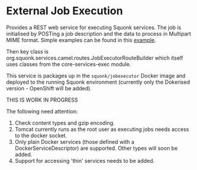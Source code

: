 # External Job Execution

Provides a REST web service for executing Squonk services.
The job is initialised by POSTing a job description and the data to process in Multipart MIME format.
Simple examples can be found in this [example](src/test/execute.sh).

Then key class is org.squonk.services.camel.routes.JobExecutorRouteBuilder which itself uses classes from
the core-services-exec module.

This service is packages up in the `squonk/jobexecutor` Docker image and deployed to the running Squonk
environment (currently only the Dokerised version - OpenShift will be added).

THIS IS WORK IN PROGRESS

The following need attention:

1. Check content types and gzip encoding.
1. Tomcat currently runs as the root user as executing jobs needs access to the docker socket.
1. Only plain Docker services (those defined with a DockerServiceDescriptor) are supported.
Other types will soon be added.
1. Support for accessing 'thin' services needs to be added.
